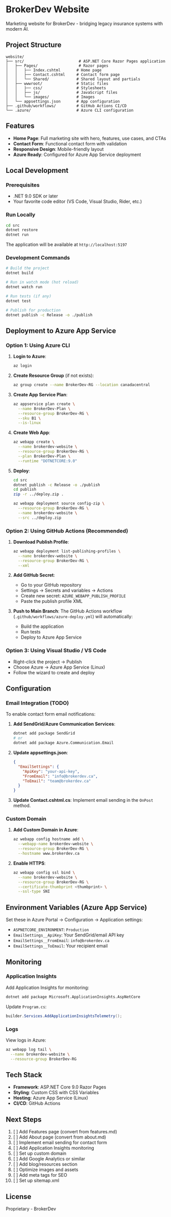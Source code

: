 # BrokerDev Website

Marketing website for BrokerDev - bridging legacy insurance systems with modern AI.

## Project Structure

```
website/
├── src/                        # ASP.NET Core Razor Pages application
│   ├── Pages/                  # Razor pages
│   │   ├── Index.cshtml       # Home page
│   │   ├── Contact.cshtml     # Contact form page
│   │   └── Shared/            # Shared layout and partials
│   ├── wwwroot/               # Static files
│   │   ├── css/               # Stylesheets
│   │   ├── js/                # JavaScript files
│   │   └── images/            # Images
│   └── appsettings.json       # App configuration
├── .github/workflows/         # GitHub Actions CI/CD
└── .azure/                    # Azure CLI configuration
```

## Features

- **Home Page**: Full marketing site with hero, features, use cases, and CTAs
- **Contact Form**: Functional contact form with validation
- **Responsive Design**: Mobile-friendly layout
- **Azure Ready**: Configured for Azure App Service deployment

## Local Development

### Prerequisites

- .NET 9.0 SDK or later
- Your favorite code editor (VS Code, Visual Studio, Rider, etc.)

### Run Locally

```bash
cd src
dotnet restore
dotnet run
```

The application will be available at `http://localhost:5197`

### Development Commands

```bash
# Build the project
dotnet build

# Run in watch mode (hot reload)
dotnet watch run

# Run tests (if any)
dotnet test

# Publish for production
dotnet publish -c Release -o ./publish
```

## Deployment to Azure App Service

### Option 1: Using Azure CLI

1. **Login to Azure**:
   ```bash
   az login
   ```

2. **Create Resource Group** (if not exists):
   ```bash
   az group create --name BrokerDev-RG --location canadacentral
   ```

3. **Create App Service Plan**:
   ```bash
   az appservice plan create \
     --name BrokerDev-Plan \
     --resource-group BrokerDev-RG \
     --sku B1 \
     --is-linux
   ```

4. **Create Web App**:
   ```bash
   az webapp create \
     --name brokerdev-website \
     --resource-group BrokerDev-RG \
     --plan BrokerDev-Plan \
     --runtime "DOTNETCORE:9.0"
   ```

5. **Deploy**:
   ```bash
   cd src
   dotnet publish -c Release -o ./publish
   cd publish
   zip -r ../deploy.zip .

   az webapp deployment source config-zip \
     --resource-group BrokerDev-RG \
     --name brokerdev-website \
     --src ../deploy.zip
   ```

### Option 2: Using GitHub Actions (Recommended)

1. **Download Publish Profile**:
   ```bash
   az webapp deployment list-publishing-profiles \
     --name brokerdev-website \
     --resource-group BrokerDev-RG \
     --xml
   ```

2. **Add GitHub Secret**:
   - Go to your GitHub repository
   - Settings → Secrets and variables → Actions
   - Create new secret: `AZURE_WEBAPP_PUBLISH_PROFILE`
   - Paste the publish profile XML

3. **Push to Main Branch**:
   The GitHub Actions workflow (`.github/workflows/azure-deploy.yml`) will automatically:
   - Build the application
   - Run tests
   - Deploy to Azure App Service

### Option 3: Using Visual Studio / VS Code

- Right-click the project → Publish
- Choose Azure → Azure App Service (Linux)
- Follow the wizard to create and deploy

## Configuration

### Email Integration (TODO)

To enable contact form email notifications:

1. **Add SendGrid/Azure Communication Services**:
   ```bash
   dotnet add package SendGrid
   # or
   dotnet add package Azure.Communication.Email
   ```

2. **Update appsettings.json**:
   ```json
   {
     "EmailSettings": {
       "ApiKey": "your-api-key",
       "FromEmail": "info@brokerdev.ca",
       "ToEmail": "team@brokerdev.ca"
     }
   }
   ```

3. **Update Contact.cshtml.cs**:
   Implement email sending in the `OnPost` method.

### Custom Domain

1. **Add Custom Domain in Azure**:
   ```bash
   az webapp config hostname add \
     --webapp-name brokerdev-website \
     --resource-group BrokerDev-RG \
     --hostname www.brokerdev.ca
   ```

2. **Enable HTTPS**:
   ```bash
   az webapp config ssl bind \
     --name brokerdev-website \
     --resource-group BrokerDev-RG \
     --certificate-thumbprint <thumbprint> \
     --ssl-type SNI
   ```

## Environment Variables (Azure App Service)

Set these in Azure Portal → Configuration → Application settings:

- `ASPNETCORE_ENVIRONMENT`: `Production`
- `EmailSettings__ApiKey`: Your SendGrid/email API key
- `EmailSettings__FromEmail`: `info@brokerdev.ca`
- `EmailSettings__ToEmail`: Your recipient email

## Monitoring

### Application Insights

Add Application Insights for monitoring:

```bash
dotnet add package Microsoft.ApplicationInsights.AspNetCore
```

Update `Program.cs`:
```csharp
builder.Services.AddApplicationInsightsTelemetry();
```

### Logs

View logs in Azure:
```bash
az webapp log tail \
  --name brokerdev-website \
  --resource-group BrokerDev-RG
```

## Tech Stack

- **Framework**: ASP.NET Core 9.0 Razor Pages
- **Styling**: Custom CSS with CSS Variables
- **Hosting**: Azure App Service (Linux)
- **CI/CD**: GitHub Actions

## Next Steps

1. [ ] Add Features page (convert from features.md)
2. [ ] Add About page (convert from about.md)
3. [ ] Implement email sending for contact form
4. [ ] Add Application Insights monitoring
5. [ ] Set up custom domain
6. [ ] Add Google Analytics or similar
7. [ ] Add blog/resources section
8. [ ] Optimize images and assets
9. [ ] Add meta tags for SEO
10. [ ] Set up sitemap.xml

## License

Proprietary - BrokerDev

